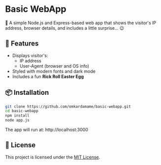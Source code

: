 # Basic WebApp

🚀 A simple Node.js and Express-based web app that shows the visitor's IP address, browser details, and includes a little surprise... 😉

## 🔧 Features

- Displays visitor's:
  - IP address
  - User-Agent (browser and OS info)
- Styled with modern fonts and dark mode
- Includes a fun **Rick Roll Easter Egg**

## 📦 Installation

```bash
git clone https://github.com/omkardamame/basic-webapp.git
cd basic-webapp
npm install
node app.js
```

The app will run at: http://localhost:3000

## 🧾 License

This project is licensed under the [MIT License](LICENSE).
